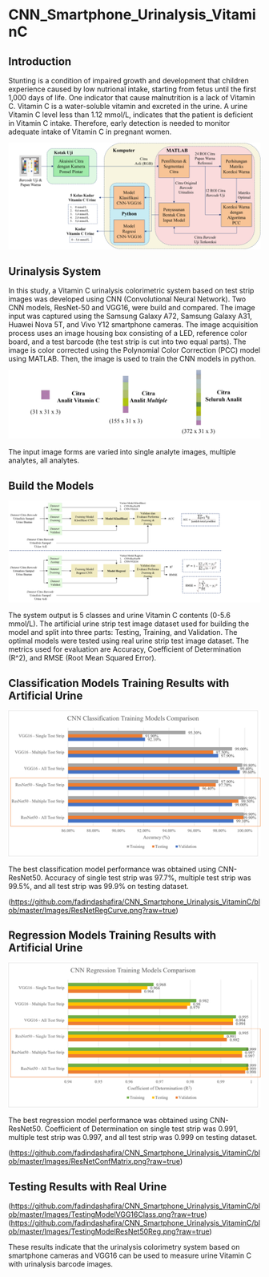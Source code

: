 # CNN_Smartphone_Urinalysis_VitaminC

## Introduction
Stunting is a condition of impaired growth and development that children experience caused by low nutrional intake, starting from fetus until the first 1,000 days of life.  One indicator that cause malnutrition is a lack of Vitamin C. Vitamin C is a water-soluble vitamin and excreted in the urine. A urine Vitamin C level less than 1.12 mmol/L, indicates that the patient is deficient in Vitamin C intake. Therefore, early detection is needed to monitor adequate intake of Vitamin C in pregnant women. 

![alt text](https://github.com/fadindashafira/CNN_Smartphone_Urinalysis_VitaminC/blob/master/Images/UrinalysisSystem.png?raw=true)

## Urinalysis System
In this study, a Vitamin C urinalysis colorimetric system based on test strip images was developed using CNN (Convolutional Neural Network). Two CNN models, ResNet-50 and VGG16, were build and compared. The image input was captured using the Samsung Galaxy A72, Samsung Galaxy A31, Huawei Nova 5T, and Vivo Y12 smartphone cameras. The image acquisition process uses an image housing box consisting of a LED, reference color board, and a test barcode (the test strip is cut into two equal parts). The image is color corrected using the Polynomial Color Correction (PCC) model using MATLAB. Then, the image is used to train the CNN models in python.

![alt text](https://github.com/fadindashafira/CNN_Smartphone_Urinalysis_VitaminC/blob/master/Images/ImageInputForm.png?raw=true)

The input image forms are varied into single analyte images, multiple analytes, all analytes. 

## Build the Models
![alt text](https://github.com/fadindashafira/CNN_Smartphone_Urinalysis_VitaminC/blob/master/Images/BuildModelCNN.png?raw=true)

The system output is 5 classes and urine Vitamin C contents (0-5.6 mmol/L). The artificial urine strip test image dataset used for building the model and split into three parts: Testing, Training, and Validation. The optimal models were tested using real urine strip test image dataset. The metrics used for evaluation are Accuracy, Coefficient of Determination (R^2), and RMSE (Root Mean Squared Error).

## Classification Models Training Results with Artificial Urine
![alt text](https://github.com/fadindashafira/CNN_Smartphone_Urinalysis_VitaminC/blob/master/Images/CNNClassTrainModCompare.png?raw=true)

The best classification model performance was obtained using CNN-ResNet50. Accuracy of single test strip was 97.7%, multiple test strip was 99.5%, and all test strip was 99.9% on testing dataset. 

(https://github.com/fadindashafira/CNN_Smartphone_Urinalysis_VitaminC/blob/master/Images/ResNetRegCurve.png?raw=true)

## Regression Models Training Results with Artificial Urine
![alt text](https://github.com/fadindashafira/CNN_Smartphone_Urinalysis_VitaminC/blob/master/Images/CNNRegTrainModCompare.png?raw=true)

The best regression model performance was obtained using CNN-ResNet50. Coefficient of Determination on single test strip was 0.991, multiple test strip was 0.997, and all test strip was 0.999 on testing dataset. 

(https://github.com/fadindashafira/CNN_Smartphone_Urinalysis_VitaminC/blob/master/Images/ResNetConfMatrix.png?raw=true)

## Testing Results with Real Urine

(https://github.com/fadindashafira/CNN_Smartphone_Urinalysis_VitaminC/blob/master/Images/TestingModelVGG16Class.png?raw=true)
(https://github.com/fadindashafira/CNN_Smartphone_Urinalysis_VitaminC/blob/master/Images/TestingModelResNet50Reg.png?raw=true)

These results indicate that the urinalysis colorimetry system based on smartphone cameras and VGG16 can be used to measure urine Vitamin C with urinalysis barcode images.

